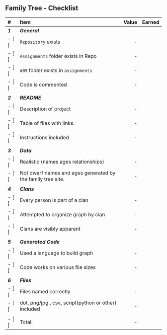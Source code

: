 ## Family Tree - Checklist


| #       | Item                                                        | Value | Earned |
| :------ | :---------------------------------------------------------- | ----: | ------ |
| ***1*** | ***General***                                               |       |        |
| - [ ]   | `Repository`  exists                                        |     - |        |
| - [ ]   | `Assignments` folder exists in Repo                         |     - |        |
| - [ ]   | `A05` folder exists in `assignments`                        |     - |        |
| - [ ]   | Code is commented                                           |     - |        |
|         |                                                             |       |        |
| ***2*** | ***README***                                                |       |        |
| - [ ]   | Description of project                                      |     - |        |
| - [ ]   | Table of files with links.                                  |     - |        |
| - [ ]   | Instructions included                                       |     - |        |
|         |                                                             |       |        |
| ***3*** | ***Data***                                                  |       |        |
| - [ ]   | Realistic (names ages relationships)                        |     - |        |
| - [ ]   | Not dwarf names and ages generated by the family tree site. |     - |        |
|         |                                                             |       |        |
| ***4*** | ***Clans***                                                 |       |        |
| - [ ]   | Every person is part of a clan                              |     - |        |
| - [ ]   | Attempted to organize graph by clan                         |     - |        |
| - [ ]   | Clans are visibly apparent                                  |     - |        |
|         |                                                             |       |        |
| ***5*** | ***Generated Code***                                        |       |        |
| - [ ]   | Used a language to build graph                              |     - |        |
| - [ ]   | Code works on various file sizes                            |     - |        |
|         |                                                             |       |        |
| ***6*** | ***Files***                                                 |       |        |
| - [ ]   | Files named correctly                                       |     - |        |
| - [ ]   | dot, png/jpg , csv, script(python or other) included        |     - |        |
|         |                                                             |       |        |
| - [ ]   | Total:                                                      |     - |        |
